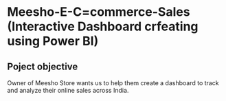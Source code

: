 # Meesho-E-C=commerce-Sales (Interactive Dashboard  crfeating using Power BI)

## Poject objective
Owner of Meesho Store wants us to help them create a dashboard to track and analyze their online sales across India.
